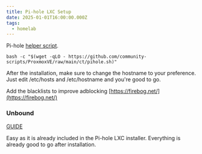 ```yaml
---
title: Pi-hole LXC Setup
date: 2025-01-01T16:00:00.000Z
tags:
  - homelab
---
```


Pi-hole [helper script](https://community-scripts.github.io/ProxmoxVE/scripts?id=pihole).

```shell
bash -c "$(wget -qLO - https://github.com/community-scripts/ProxmoxVE/raw/main/ct/pihole.sh)"
```

After the installation, make sure to change the hostname to your preference. Just edit /etc/hosts and /etc/hostname and you're good to go.

Add the blacklists to improve adblocking [https://firebog.net/](https://firebog.net/)

### Unbound

[GUIDE](https://docs.pi-hole.net/guides/dns/unbound/?h=unbound)

Easy as it is already included in the Pi-hole LXC installer. Everything is already good to go after installation.
